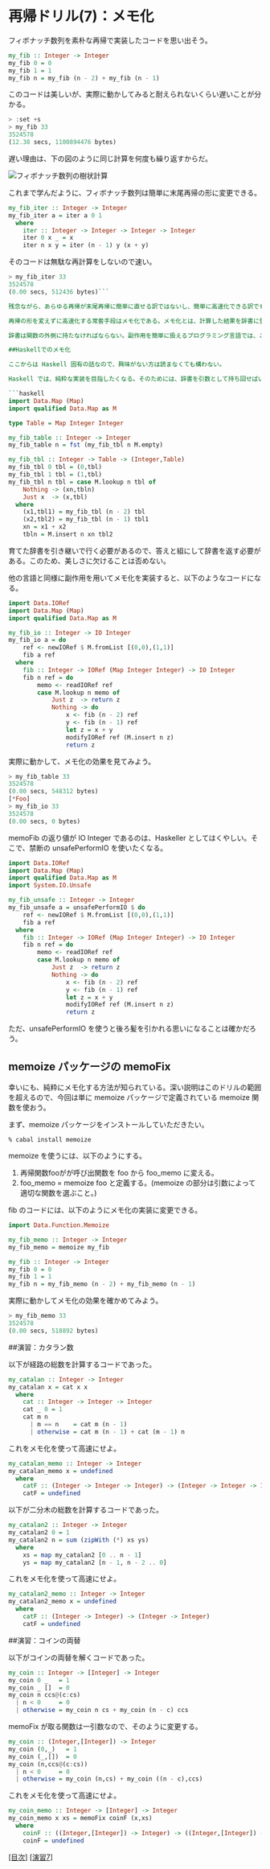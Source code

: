 # 再帰ドリル(7)：メモ化

フィボナッチ数列を素朴な再帰で実装したコードを思い出そう。

```haskell
my_fib :: Integer -> Integer
my_fib 0 = 0
my_fib 1 = 1
my_fib n = my_fib (n - 2) + my_fib (n - 1)
```

このコードは美しいが、実際に動かしてみると耐えられないくらい遅いことが分かる。

```haskell
> :set +s
> my_fib 33
3524578
(12.38 secs, 1100894476 bytes)
```

遅い理由は、下の図のように同じ計算を何度も繰り返すからだ。

![フィボナッチ数列の樹状計算](figs/fib-tree.png?raw=true)

これまで学んだように、フィボナッチ数列は簡単に末尾再帰の形に変更できる。

```haskell
my_fib_iter :: Integer -> Integer
my_fib_iter a = iter a 0 1
  where
    iter :: Integer -> Integer -> Integer -> Integer
    iter 0 x _ = x
    iter n x y = iter (n - 1) y (x + y)
```

そのコードは無駄な再計算をしないので速い。

```haskell
> my_fib_iter 33
3524578
(0.00 secs, 512436 bytes)```

残念ながら、あらゆる再帰が末尾再帰に簡単に直せる訳ではないし、簡単に高速化できる訳でもない。

再帰の形を変えずに高速化する常套手段はメモ化である。メモ化とは、計算した結果を辞書に登録してキャッシュし、再計算を防ぐことである。動的計画法と呼ばれることもある。

辞書は関数の外側に持たなければならない。副作用を簡単に扱えるプログラミング言語では、これは簡単である。

##Haskellでのメモ化

ここからは Haskell 固有の話なので、興味がない方は読まなくても構わない。

Haskell では、純粋な実装を目指したくなる。そのためには、辞書を引数として持ち回せばいい。

```haskell
import Data.Map (Map)
import qualified Data.Map as M

type Table = Map Integer Integer

my_fib_table :: Integer -> Integer
my_fib_table n = fst (my_fib_tbl n M.empty)

my_fib_tbl :: Integer -> Table -> (Integer,Table)
my_fib_tbl 0 tbl = (0,tbl)
my_fib_tbl 1 tbl = (1,tbl)
my_fib_tbl n tbl = case M.lookup n tbl of
    Nothing -> (xn,tbln)
    Just x  -> (x,tbl)
  where
    (x1,tbl1) = my_fib_tbl (n - 2) tbl
    (x2,tbl2) = my_fib_tbl (n - 1) tbl1
    xn = x1 + x2
    tbln = M.insert n xn tbl2
```

育てた辞書を引き継いで行く必要があるので、答えと組にして辞書を返す必要がある。このため、美しさに欠けることは否めない。

他の言語と同様に副作用を用いてメモ化を実装すると、以下のようなコードになる。

```haskell
import Data.IORef
import Data.Map (Map)
import qualified Data.Map as M

my_fib_io :: Integer -> IO Integer
my_fib_io a = do
    ref <- newIORef $ M.fromList [(0,0),(1,1)]
    fib a ref
  where
    fib :: Integer -> IORef (Map Integer Integer) -> IO Integer
    fib n ref = do
        memo <- readIORef ref
        case M.lookup n memo of
            Just z  -> return z
            Nothing -> do
                x <- fib (n - 2) ref
                y <- fib (n - 1) ref
                let z = x + y
                modifyIORef ref (M.insert n z)
                return z
```

実際に動かして、メモ化の効果を見てみよう。

```haskell
> my_fib_table 33
3524578
(0.00 secs, 548312 bytes)
[*Foo]
> my_fib_io 33
3524578
(0.00 secs, 0 bytes)
```

memoFib の返り値が IO Integer であるのは、Haskeller としてはくやしい。そこで、禁断の unsafePerformIO を使いたくなる。

```haskell
import Data.IORef
import Data.Map (Map)
import qualified Data.Map as M
import System.IO.Unsafe

my_fib_unsafe :: Integer -> Integer
my_fib_unsafe a = unsafePerformIO $ do
    ref <- newIORef $ M.fromList [(0,0),(1,1)]
    fib a ref
  where
    fib :: Integer -> IORef (Map Integer Integer) -> IO Integer
    fib n ref = do
        memo <- readIORef ref
        case M.lookup n memo of
            Just z  -> return z
            Nothing -> do
                x <- fib (n - 2) ref
                y <- fib (n - 1) ref
                let z = x + y
                modifyIORef ref (M.insert n z)
                return z
```

ただ、unsafePerformIO を使うと後ろ髪を引かれる思いになることは確かだろう。

## memoize パッケージの memoFix

幸いにも、純粋にメモ化する方法が知られている。深い説明はこのドリルの範囲を超えるので、今回は単に memoize パッケージで定義されている memoize 関数を使おう。

まず、memoize パッケージをインストールしていただきたい。

    % cabal install memoize

memoize を使うには、以下のようにする。

1. 再帰関数fooがが呼び出関数を foo から foo_memo に変える。
2. foo_memo = memoize foo と定義する。(memoize の部分は引数によって適切な関数を選ぶこと。)

fib のコードには、以下のようにメモ化の実装に変更できる。

```haskell
import Data.Function.Memoize

my_fib_memo :: Integer -> Integer
my_fib_memo = memoize my_fib

my_fib :: Integer -> Integer
my_fib 0 = 0
my_fib 1 = 1
my_fib n = my_fib_memo (n - 2) + my_fib_memo (n - 1)
```

実際に動かしてメモ化の効果を確かめてみよう。

```haskell
> my_fib_memo 33
3524578
(0.00 secs, 518892 bytes)
```

##演習：カタラン数

以下が経路の総数を計算するコードであった。

```haskell
my_catalan :: Integer -> Integer
my_catalan x = cat x x
  where
    cat :: Integer -> Integer -> Integer
    cat _ 0 = 1
    cat m n
      | m == n    = cat m (n - 1)
      | otherwise = cat m (n - 1) + cat (m - 1) n
```

これをメモ化を使って高速にせよ。

```haskell
my_catalan_memo :: Integer -> Integer
my_catalan_memo x = undefined
  where
    catF :: (Integer -> Integer -> Integer) -> (Integer -> Integer -> Integer)
    catF = undefined
```

以下が二分木の総数を計算するコードであった。

```haskell
my_catalan2 :: Integer -> Integer
my_catalan2 0 = 1
my_catalan2 n = sum (zipWith (*) xs ys)
  where
    xs = map my_catalan2 [0 .. n - 1]
    ys = map my_catalan2 [n - 1, n - 2 .. 0]
```

これをメモ化を使って高速にせよ。

```haskell
my_catalan2_memo :: Integer -> Integer
my_catalan2_memo x = undefined
  where
    catF :: (Integer -> Integer) -> (Integer -> Integer)
    catF = undefined
```

##演習：コインの両替

以下がコインの両替を解くコードであった。

```haskell
my_coin :: Integer -> [Integer] -> Integer
my_coin 0 _   = 1
my_coin _ []  = 0
my_coin n ccs@(c:cs)
  | n < 0     = 0
  | otherwise = my_coin n cs + my_coin (n - c) ccs
```

memoFix が取る関数は一引数なので、そのように変更する。

```haskell
my_coin :: (Integer,[Integer]) -> Integer
my_coin (0,_)   = 1
my_coin (_,[])  = 0
my_coin (n,ccs@(c:cs))
  | n < 0     = 0
  | otherwise = my_coin (n,cs) + my_coin ((n - c),ccs)
```

これをメモ化を使って高速にせよ。

```haskell
my_coin_memo :: Integer -> [Integer] -> Integer
my_coin_memo x xs = memoFix coinF (x,xs)
  where
    coinF :: ((Integer,[Integer]) -> Integer) -> ((Integer,[Integer]) -> Integer)
    coinF = undefined
```

[[目次]](../README.md) [[演習7]](../exercise/7.hs)

